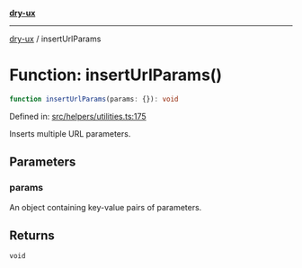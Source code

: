 [**dry-ux**](../README.md)

***

[dry-ux](../README.md) / insertUrlParams

# Function: insertUrlParams()

```ts
function insertUrlParams(params: {}): void
```

Defined in: [src/helpers/utilities.ts:175](https://github.com/navedr/dry-ux/blob/3bb4f59fc510052cb6c7925e1f6422bb71eb4aa4/src/helpers/utilities.ts#L175)

Inserts multiple URL parameters.

## Parameters

### params

An object containing key-value pairs of parameters.

## Returns

`void`
